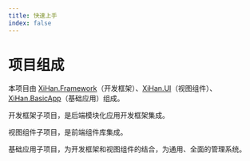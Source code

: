 ```yaml
---
title: 快速上手
index: false
---
```


# 项目组成

本项目由 [XiHan.Framework](https://github.com/XiHanFun/XiHan.Framework)（开发框架）、[XiHan.UI](https://github.com/XiHanFun/XiHan.UI)（视图组件）、[XiHan.BasicApp](https://github.com/XiHanFun/XiHan.BasicApp)（基础应用）组成。

开发框架子项目，是后端模块化应用开发框架集成。

视图组件子项目，是前端组件库集成。

基础应用子项目，为开发框架和视图组件的结合，为通用、全面的管理系统。
